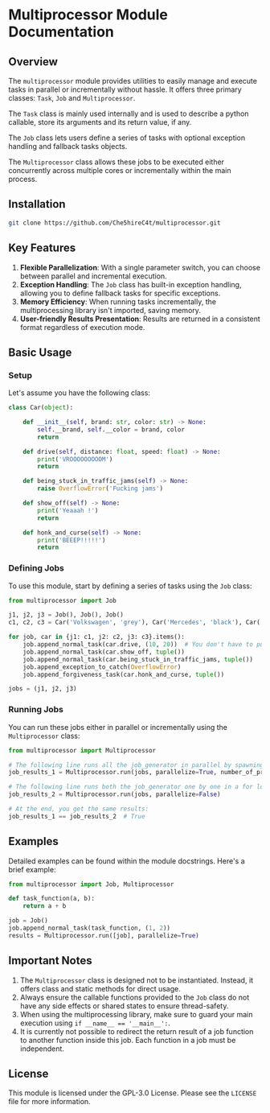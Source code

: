 # Multiprocessor Module Documentation

## Overview


The `multiprocessor` module provides utilities to easily manage and execute tasks in parallel or incrementally without
hassle. It offers three primary classes: `Task`, `Job` and `Multiprocessor`.

The `Task` class is mainly used internally and is used to describe a python callable, store its arguments and its
return value, if any.

The `Job` class lets users define a series of tasks with optional exception handling and fallback tasks objects.

The `Multiprocessor` class allows these jobs to be executed either concurrently across multiple cores or incrementally
within the main process.

## Installation

```bash
git clone https://github.com/Che5hireC4t/multiprocessor.git
```

## Key Features

1. **Flexible Parallelization**: With a single parameter switch, you can choose between parallel and incremental execution.
2. **Exception Handling**: The `Job` class has built-in exception handling, allowing you to define fallback tasks for specific exceptions.
3. **Memory Efficiency**: When running tasks incrementally, the multiprocessing library isn't imported, saving memory.
4. **User-friendly Results Presentation**: Results are returned in a consistent format regardless of execution mode.

## Basic Usage

### Setup

Let's assume you have the following class:

```python
class Car(object):

    def __init__(self, brand: str, color: str) -> None:
        self.__brand, self.__color = brand, color
        return

    def drive(self, distance: float, speed: float) -> None:
        print('VROOOOOOOOOM')
        return

    def being_stuck_in_traffic_jams(self) -> None:
        raise OverflowError('Fucking jams')

    def show_off(self) -> None:
        print('Yeaaah !')
        return

    def honk_and_curse(self) -> None:
        print('BEEEP!!!!!')
        return
```

### Defining Jobs

To use this module, start by defining a series of tasks using the `Job` class:

```python
from multiprocessor import Job

j1, j2, j3 = Job(), Job(), Job()
c1, c2, c3 = Car('Volkswagen', 'grey'), Car('Mercedes', 'black'), Car('Audi', 'white')

for job, car in {j1: c1, j2: c2, j3: c3}.items():
    job.append_normal_task(car.drive, (10, 20))  # You don't have to put same values for each job.
    job.append_normal_task(car.show_off, tuple())
    job.append_normal_task(car.being_stuck_in_traffic_jams, tuple())
    job.append_exception_to_catch(OverflowError)
    job.append_forgiveness_task(car.honk_and_curse, tuple())

jobs = (j1, j2, j3)
```

### Running Jobs

You can run these jobs either in parallel or incrementally using the `Multiprocessor` class:

```python
from multiprocessor import Multiprocessor

# The following line runs all the job_generator in parallel by spawning up to 3 processes:
job_results_1 = Multiprocessor.run(jobs, parallelize=True, number_of_processes=3)

# The following line runs both the job_generator one by one in a for loop without spawning any new process:
job_results_2 = Multiprocessor.run(jobs, parallelize=False)

# At the end, you get the same results:
job_results_1 == job_results_2  # True
```

## Examples

Detailed examples can be found within the module docstrings. Here's a brief example:

```python
from multiprocessor import Job, Multiprocessor

def task_function(a, b):
    return a + b

job = Job()
job.append_normal_task(task_function, (1, 2))
results = Multiprocessor.run([job], parallelize=True)
```

## Important Notes

1. The `Multiprocessor` class is designed not to be instantiated. Instead, it offers class and static methods for direct usage.
2. Always ensure the callable functions provided to the `Job` class do not have any side effects or shared states to ensure thread-safety.
3. When using the multiprocessing library, make sure to guard your main execution using `if __name__ == '__main__':`.
4. It is currently not possible to redirect the return result of a job function to another function inside this job.
Each function in a job must be independent.

## License

This module is licensed under the GPL-3.0 License. Please see the `LICENSE` file for more information.
